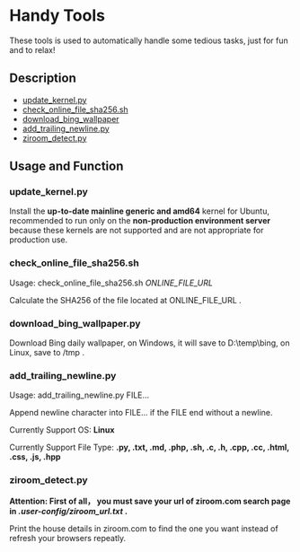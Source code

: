 # Handy Tools

These tools is used to automatically handle some tedious tasks, just for fun and to relax!

## Description

* [update_kernel.py](#update_kernelpy)
* [check_online_file_sha256.sh](#check_online_file_sha256sh)
* [download_bing_wallpaper](#download_bing_wallpaperpy)
* [add_trailing_newline.py](#add_trailing_newlinepy)
* [ziroom_detect.py](#ziroom_detectpy)

## Usage and Function

### update_kernel.py

Install the **up-to-date mainline generic and amd64** kernel for Ubuntu, recommended to run only on the **non-production environment server** because these kernels are not supported and are not appropriate for production use.

### check_online_file_sha256.sh

Usage: check_online_file_sha256.sh *ONLINE_FILE_URL*

Calculate the SHA256 of the file located at ONLINE_FILE_URL .

### download_bing_wallpaper.py

Download Bing daily wallpaper, on Windows, it will save to D:\temp\bing, on Linux, save to /tmp .

### add_trailing_newline.py

Usage: add_trailing_newline.py FILE...

Append newline character into FILE... if the FILE end without a newline.

Currently Support OS: **Linux**

Currently Support File Type: **.py, .txt, .md, .php, .sh, .c, .h, .cpp, .cc, .html, .css, .js, .hpp**

### ziroom_detect.py

**Attention: First of all， you must save your url of ziroom.com search page in *.user-config/ziroom_url.txt* .**

Print the house details in ziroom.com to find the one you want instead of refresh your browsers repeatly.
